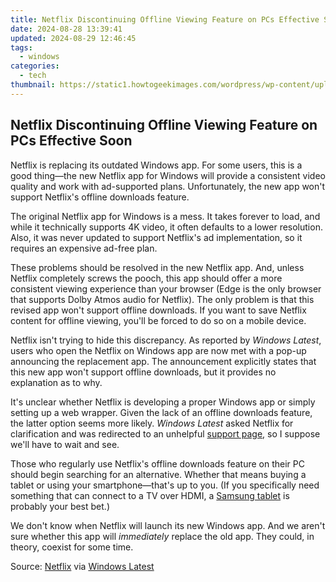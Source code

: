 ```yaml
---
title: Netflix Discontinuing Offline Viewing Feature on PCs Effective Soon
date: 2024-08-28 13:39:41
updated: 2024-08-29 12:46:45
tags:
  - windows
categories:
  - tech
thumbnail: https://static1.howtogeekimages.com/wordpress/wp-content/uploads/2023/08/netflix.jpg
---
```


## Netflix Discontinuing Offline Viewing Feature on PCs Effective Soon

Netflix is replacing its outdated Windows app. For some users, this is a good thing—the new Netflix app for Windows will provide a consistent video quality and work with ad-supported plans. Unfortunately, the new app won't support Netflix's offline downloads feature.

 The original Netflix app for Windows is a mess. It takes forever to load, and while it technically supports 4K video, it often defaults to a lower resolution. Also, it was never updated to support Netflix's ad implementation, so it requires an expensive ad-free plan.

 These problems should be resolved in the new Netflix app. And, unless Netflix completely screws the pooch, this app should offer a more consistent viewing experience than your browser (Edge is the only browser that supports Dolby Atmos audio for Netflix). The only problem is that this revised app won't support offline downloads. If you want to save Netflix content for offline viewing, you'll be forced to do so on a mobile device.

 Netflix isn't trying to hide this discrepancy. As reported by _Windows Latest_, users who open the Netflix on Windows app are now met with a pop-up announcing the replacement app. The announcement explicitly states that this new app won't support offline downloads, but it provides no explanation as to why.

 It's unclear whether Netflix is developing a proper Windows app or simply setting up a web wrapper. Given the lack of an offline downloads feature, the latter option seems more likely. _Windows Latest_ asked Netflix for clarification and was redirected to an unhelpful [support page](https://help.netflix.com/en/node/54816), so I suppose we'll have to wait and see.

 Those who regularly use Netflix's offline downloads feature on their PC should begin searching for an alternative. Whether that means buying a tablet or using your smartphone—that's up to you. (If you specifically need something that can connect to a TV over HDMI, a [Samsung tablet](https://shop-links.co/link/?exclusive=1&publisher_slug=itechdaily19598&url=https%3A%2F%2Fwww.samsung.com%2Fau%2Fsupport%2Fmobile-devices%2Fconnect-samsung-device-to-tv-via-hdmi%2F) is probably your best bet.)

 We don't know when Netflix will launch its new Windows app. And we aren't sure whether this app will _immediately_ replace the old app. They could, in theory, coexist for some time.

 Source: [Netflix](https://help.netflix.com/en/node/23931) via [Windows Latest](https://www.windowslatest.com/2024/05/14/netflix-teases-a-new-windows-11-app-with-ads-but-no-downloads-feature/)

<ins class="adsbygoogle"
     style="display:block"
     data-ad-format="autorelaxed"
     data-ad-client="ca-pub-7571918770474297"
     data-ad-slot="1223367746"></ins>



<ins class="adsbygoogle"
     style="display:block"
     data-ad-client="ca-pub-7571918770474297"
     data-ad-slot="8358498916"
     data-ad-format="auto"
     data-full-width-responsive="true"></ins>
